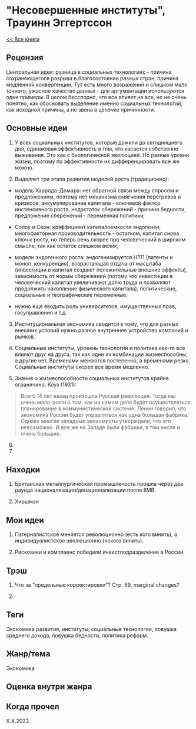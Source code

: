 # "Несовершенные институты", Трауинн Эггертссон

[<< Все книги](../README.md)

## Рецензия

Центральная идея: разница в социальных технологиях - причина сохраняющегося разрыва в благосостоянии разных стран, причина медленной конвергенции. Тут есть много возражений и слишком мало точного, ужасное качество данных - для аргументации используются одни примеры. В целом бесспорно, что все влияет на все, но не очень понятно, как обосновать выделение именно социальных технологий, как исходной причины, а не звена в цепочке причинности.


## Основные идеи

1. У всех социальных институтов, которые дожили до сегодняшнего дня, одинаковая эффективность в том, что касается собственно выживания. Это как с биологической эволюцией. Но разные уровни жизни, поэтому по эффективности их дифференцировать все же можно.

2. Выделяет три этапа развития моделей роста (традиционно): 

- модель Харрода-Домара: нет обратной связи между спросом и предложением, поэтому нет механизма смягчения перегревов и кризисов, аккумулирование капитала - ключевой фактор инстенсивного роста, недостаток сбережений - причина бедности, предложение сбережений - переменная политики;

- Солоу и Свон: коэффициент капиталоемкости эндогенен, многофакторная производительность - остатком, капитал снова ключ к росту, но теперь речь скорее про человеческий в широком смысле, так как остаток слишком велик;

- модели эндогенного роста: эндогенизируется НТП (патенты и моноп. конкуренция), возрастающая отдача от масштаба (инвестиции в капитал создают положительные внешние эффекты), зависимость от нормы сбережений (потому что инвестиции в человеческий капитал увеличивают долю труда и позволяют продолжить накопление физического капитала), политические, социальные и географические переменные;

- нужно еще вводить роль университетов, имущественных прав, госуправления и т.д.

3. Институциональная экономика сводится к тому, что для разных внешних условий нужно разное внутреннее устройство компаний и рынков.

4. Социальные институты, уровень технологии и политика как-то все влияют друг на друга, так как одни их комбинации жизнеспособны, а другие нет. Временами меняются постепенно, а временами резко. Социальные институты скорее все время медленно.

5. Знание о жизнеспособности социальных институтов крайне ограничено. Коуз (1931):

>  Всего 14 лет назад произошла Русская революция. Тогда мы очень мало знали о том, как на самом деле будет осуществляться планирование в коммунистической системе. Ленин говорил, что экономика России будет управляться как одна большая фабрика. Однако многие западные экономисты утверждали, что это невозможно. И все же на Западе были фабрики, в том числе и очень большие.

6.

7.

## Находки

1. Британская металлургическая промышленость прошла через два раунда национализации/денационализации после IIМВ.

2. Хиршман


## Мои идеи

1. Патерналистское меняется революционно (есть кого винить), а индивидуалистское эволюционно (некого винить).

2. Рисковики и комплаенс победили инвестподразделение в России.



## Трэш

1. Что за "предельные корректировки"? Стр. 69, marginal changes?

2. 


## Теги

Экономика развития, институты, социальные технологии, ловушка среднего дохода, ловушка бедности, политика реформ.

## Жанр/тема

Экономика

## Оценка внутри жанра



## Когда прочел

X.X.2023
